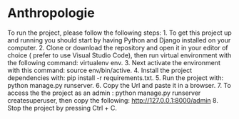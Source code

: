 # Anthropologie
To run the project, please follow the following steps:
	1.	To get this project up and running you should start by having Python and Django installed on your computer.
	2.	Clone or download the repository and open it in your editor of choice ( prefer to use Visual Studio Code), then run virtual environment with the following command: virtualenv env.
	3.	Next activate the environment with this command: source env/bin/active.
	4.	Install the project dependencies with: pip install -r requirements.txt.
	5.	Run the project with: python manage.py runserver.
	6.	Copy the Url and paste it in a browser. 
	7.	To access the the project as an admin : python manage.py runserver createsuperuser, then copy the following: http://127.0.0.1:8000/admin
	8.	Stop the project by pressing Ctrl + C.
